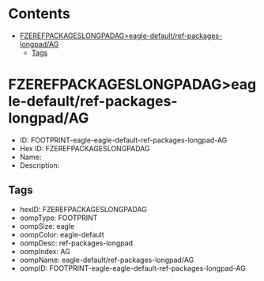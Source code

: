 



Contents
========

* [FZEREFPACKAGESLONGPADAG>eagle-default/ref-packages-longpad/AG](#fzerefpackageslongpadageagle-defaultref-packages-longpadag)
	* [Tags](#tags)

# FZEREFPACKAGESLONGPADAG>eagle-default/ref-packages-longpad/AG

- ID: FOOTPRINT-eagle-eagle-default-ref-packages-longpad-AG
- Hex ID: FZEREFPACKAGESLONGPADAG
- Name: 
- Description: 

## Tags

- hexID: FZEREFPACKAGESLONGPADAG
- oompType: FOOTPRINT
- oompSize: eagle
- oompColor: eagle-default
- oompDesc: ref-packages-longpad
- oompIndex: AG
- oompName: eagle-default/ref-packages-longpad/AG
- oompID: FOOTPRINT-eagle-eagle-default-ref-packages-longpad-AG
